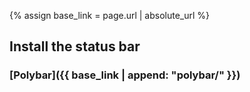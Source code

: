 {% assign base_link = page.url | absolute_url %}

## Install the status bar

### [Polybar]({{ base_link | append: "polybar/" }})
